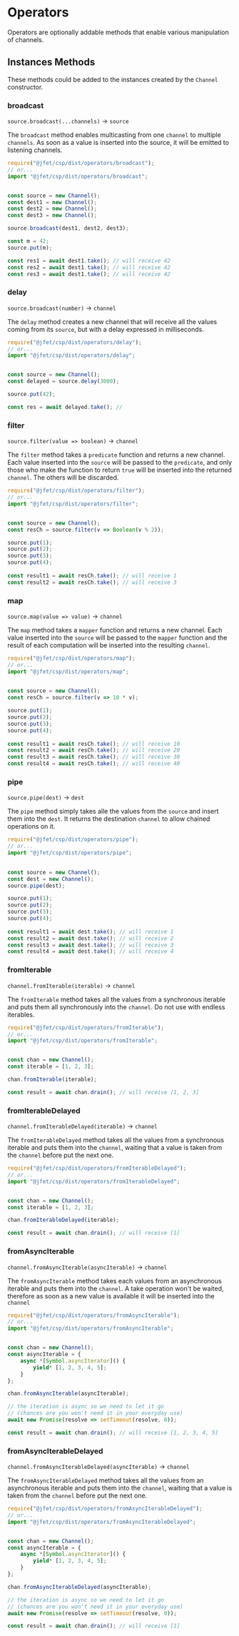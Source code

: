 # Operators

Operators are optionally addable methods that enable various manipulation of channels.

## Instances Methods

These methods could be added to the instances created by the `Channel` constructor.

### broadcast

`source.broadcast(...channels)` -> `source`

The `broadcast` method enables multicasting from one `channel` to multiple `channels`. As soon as a value is inserted into the source, it will be emitted to listening channels.

```js
require("@jfet/csp/dist/operators/broadcast");
// or...
import "@jfet/csp/dist/operators/broadcast";


const source = new Channel();
const dest1 = new Channel();
const dest2 = new Channel();
const dest3 = new Channel();

source.broadcast(dest1, dest2, dest3);

const m = 42;
source.put(m);

const res1 = await dest1.take(); // will receive 42
const res2 = await dest1.take(); // will receive 42
const res3 = await dest1.take(); // will receive 42
```

### delay

`source.broadcast(number)` -> `channel`

The `delay` method creates a new channel that will receive all the values coming from its `source`, but with a delay expressed in milliseconds.

```js
require("@jfet/csp/dist/operators/delay");
// or...
import "@jfet/csp/dist/operators/delay";


const source = new Channel();
const delayed = source.delay(3000);

source.put(42);

const res = await delayed.take(); // 
```

### filter

`source.filter(value => boolean)` -> `channel`

The `filter` method takes a `predicate` function and returns a new channel. Each value inserted into the `source` will be passed to the `predicate`, and only those who make the function to return `true` will be inserted into the returned `channel`. The others will be discarded.

```js
require("@jfet/csp/dist/operators/filter");
// or...
import "@jfet/csp/dist/operators/filter";


const source = new Channel();
const resCh = source.filter(v => Boolean(v % 2));

source.put(1);
source.put(2);
source.put(3);
source.put(4);
            
const result1 = await resCh.take(); // will receive 1
const result2 = await resCh.take(); // will receive 3
```

### map

`source.map(value => value)` -> `channel`

The `map` method takes a `mapper` function and returns a new channel. Each value inserted into the `source` will be passed to the `mapper` function and the result of each computation will be inserted into the resulting `channel`.

```js
require("@jfet/csp/dist/operators/map");
// or...
import "@jfet/csp/dist/operators/map";
  

const source = new Channel();
const resCh = source.filter(v => 10 * v);

source.put(1);
source.put(2);
source.put(3);
source.put(4);
            
const result1 = await resCh.take(); // will receive 10
const result2 = await resCh.take(); // will receive 20
const result3 = await resCh.take(); // will receive 30
const result4 = await resCh.take(); // will receive 40
```

### pipe

`source.pipe(dest)` -> `dest`

The `pipe` method simply takes alle the values from the `source` and insert them into the `dest`. It returns the destination `channel` to allow chained operations on it.

```js
require("@jfet/csp/dist/operators/pipe");
// or...
import "@jfet/csp/dist/operators/pipe";
  

const source = new Channel();
const dest = new Channel();
source.pipe(dest);

source.put(1);
source.put(2);
source.put(3);
source.put(4);
            
const result1 = await dest.take(); // will receive 1
const result2 = await dest.take(); // will receive 2
const result3 = await dest.take(); // will receive 3
const result4 = await dest.take(); // will receive 4
```

### fromIterable

`channel.fromIterable(iterable)` -> `channel`

The `fromIterable` method takes all the values from a synchronous iterable and puts them all synchronously into the `channel`.
Do not use with endless iterables.

```js
require("@jfet/csp/dist/operators/fromIterable");
// or...
import "@jfet/csp/dist/operators/fromIterable";


const chan = new Channel();
const iterable = [1, 2, 3];

chan.fromIterable(iterable);

const result = await chan.drain(); // will receive [1, 2, 3]
```

### fromIterableDelayed

`channel.fromIterableDelayed(iterable)` -> `channel`

The `fromIterableDelayed` method takes all the values from a synchronous iterable and puts them into the `channel`, waiting that a value is taken from the `channel` before put the next one.

```js
require("@jfet/csp/dist/operators/fromIterableDelayed");
// or...
import "@jfet/csp/dist/operators/fromIterableDelayed";


const chan = new Channel();
const iterable = [1, 2, 3];

chan.fromIterableDelayed(iterable);

const result = await chan.drain(); // will receive [1]
```

### fromAsyncIterable

`channel.fromAsyncIterable(asyncIterable)` -> `channel`

The `fromAsyncIterable` method takes each values from an asynchronous iterable and puts them into the `channel`.
A take operation won't be waited, therefore as soon as a new value is available it will be inserted into the `channel`

```js
require("@jfet/csp/dist/operators/fromAsyncIterable");
// or...
import "@jfet/csp/dist/operators/fromAsyncIterable";


const chan = new Channel();
const asyncIterable = {
    async *[Symbol.asyncIterator]() {
        yield* [1, 2, 3, 4, 5];
    }
};

chan.fromAsyncIterable(asyncIterable);

// the iteration is async so we need to let it go
// (chances are you won't need it in your everyday use)
await new Promise(resolve => setTimeout(resolve, 0));

const result = await chan.drain(); // will receive [1, 2, 3, 4, 5]
```

### fromAsyncIterableDelayed

`channel.fromAsyncIterableDelayed(asyncIterable)` -> `channel`

The `fromAsyncIterableDelayed` method takes all the values from an asynchronous iterable and puts them into the `channel`, waiting that a value is taken from the `channel` before put the next one.

```js
require("@jfet/csp/dist/operators/fromAsyncIterableDelayed");
// or...
import "@jfet/csp/dist/operators/fromAsyncIterableDelayed";


const chan = new Channel();
const asyncIterable = {
    async *[Symbol.asyncIterator]() {
        yield* [1, 2, 3, 4, 5];
    }
};

chan.fromAsyncIterableDelayed(asyncIterable);

// the iteration is async so we need to let it go
// (chances are you won't need it in your everyday use)
await new Promise(resolve => setTimeout(resolve, 0));

const result = await chan.drain(); // will receive [1]
```